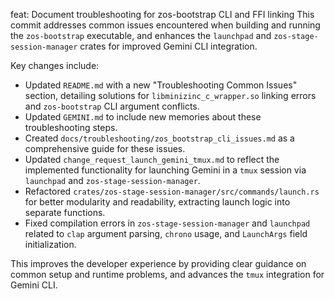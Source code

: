 feat: Document troubleshooting for zos-bootstrap CLI and FFI linking
This commit addresses common issues encountered when building and running the `zos-bootstrap` executable, and enhances the `launchpad` and `zos-stage-session-manager` crates for improved Gemini CLI integration.

Key changes include:
- Updated `README.md` with a new "Troubleshooting Common Issues" section, detailing solutions for `libminizinc_c_wrapper.so` linking errors and `zos-bootstrap` CLI argument conflicts.
- Updated `GEMINI.md` to include new memories about these troubleshooting steps.
- Created `docs/troubleshooting/zos_bootstrap_cli_issues.md` as a comprehensive guide for these issues.
- Updated `change_request_launch_gemini_tmux.md` to reflect the implemented functionality for launching Gemini in a `tmux` session via `launchpad` and `zos-stage-session-manager`.
- Refactored `crates/zos-stage-session-manager/src/commands/launch.rs` for better modularity and readability, extracting launch logic into separate functions.
- Fixed compilation errors in `zos-stage-session-manager` and `launchpad` related to `clap` argument parsing, `chrono` usage, and `LaunchArgs` field initialization.

This improves the developer experience by providing clear guidance on common setup and runtime problems, and advances the `tmux` integration for Gemini CLI.